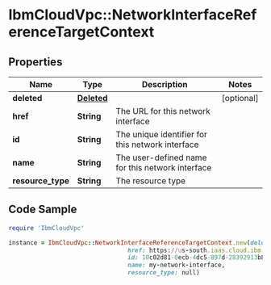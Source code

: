 # IbmCloudVpc::NetworkInterfaceReferenceTargetContext

## Properties

Name | Type | Description | Notes
------------ | ------------- | ------------- | -------------
**deleted** | [**Deleted**](Deleted.md) |  | [optional] 
**href** | **String** | The URL for this network interface | 
**id** | **String** | The unique identifier for this network interface | 
**name** | **String** | The user-defined name for this network interface | 
**resource_type** | **String** | The resource type | 

## Code Sample

```ruby
require 'IbmCloudVpc'

instance = IbmCloudVpc::NetworkInterfaceReferenceTargetContext.new(deleted: null,
                                 href: https://us-south.iaas.cloud.ibm.com/v1/instances/1e09281b-f177-46fb-baf1-bc152b2e391a/network_interfaces/10c02d81-0ecb-4dc5-897d-28392913b81e,
                                 id: 10c02d81-0ecb-4dc5-897d-28392913b81e,
                                 name: my-network-interface,
                                 resource_type: null)
```


